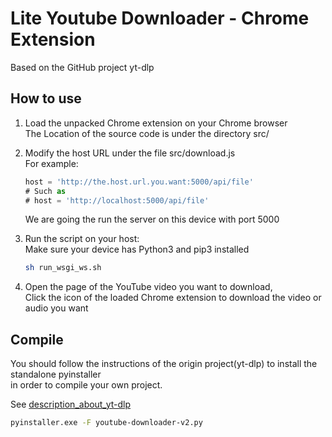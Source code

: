 # Lite Youtube Downloader - Chrome Extension
Based on the GitHub project yt-dlp  

## How to use

1. Load the unpacked Chrome extension on your Chrome browser  
   The Location of the source code is under the directory src/

2. Modify the host URL under the file src/download.js  
   For example:
   ```javascript
   host = 'http://the.host.url.you.want:5000/api/file'
   # Such as
   # host = 'http://localhost:5000/api/file'
   ``` 
   We are going the run the server on this device with port 5000  

4. Run the script on your host:  
   Make sure your device has Python3 and pip3 installed  
   ```bash
   sh run_wsgi_ws.sh
   ```
5. Open the page of the YouTube video you want to download,  
   Click the icon of the loaded Chrome extension to download the video or audio you want  

## Compile

You should follow the instructions of the origin project(yt-dlp) to install the standalone pyinstaller  
in order to compile your own project.  

See [description_about_yt-dlp](https://github.com/yt-dlp/yt-dlp#compile)  

```bash
pyinstaller.exe -F youtube-downloader-v2.py
```

